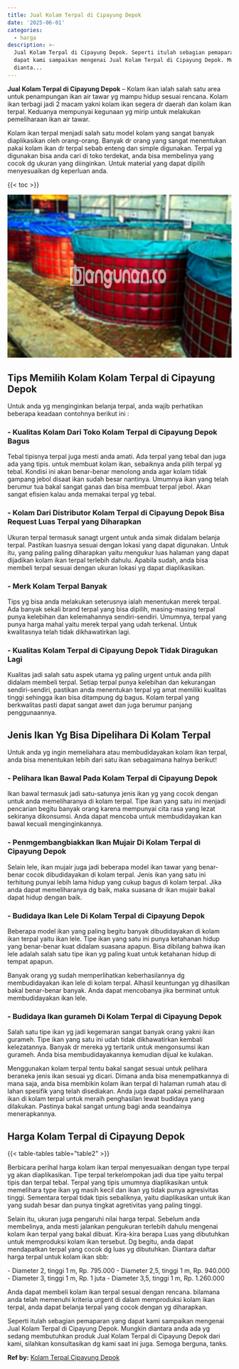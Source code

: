 ```yaml
---
title: Jual Kolam Terpal di Cipayung Depok
date: '2025-06-01'
categories:
  - harga
description: >-
  Jual Kolam Terpal di Cipayung Depok. Seperti itulah sebagian pemaparan yang
  dapat kami sampaikan mengenai Jual Kolam Terpal di Cipayung Depok. Mungkin
  dianta...
---
```


**Jual Kolam Terpal di Cipayung Depok** – Kolam ikan ialah salah satu area untuk penampungan ikan air tawar yg mampu hidup sesuai rencana. Kolam ikan terbagi jadi 2 macam yakni kolam ikan segera dr daerah dan kolam ikan terpal. Keduanya mempunyai kegunaan yg mirip untuk melakukan pemeliharaan ikan air tawar.

Kolam ikan terpal menjadi salah satu model kolam yang sangat banyak diaplikasikan oleh orang-orang. Banyak dr orang yang sangat menentukan pakai kolam ikan dr terpal sebab enteng dan simple digunakan. Terpal yg digunakan bisa anda cari di toko terdekat, anda bisa membelinya yang cocok dg ukuran yang diinginkan. Untuk material yang dapat dipilih menyesuaikan dg keperluan anda.

{{< toc >}}

![Jual Kolam Terpal di Cipayung Depok](/images/jual-kolam-terpal-07.png)

## Tips Memilih Kolam Kolam Terpal di Cipayung Depok

Untuk anda yg menginginkan belanja terpal, anda wajib perhatikan beberapa keadaan contohnya berikut ini :

### \- Kualitas Kolam Dari Toko Kolam Terpal di Cipayung Depok Bagus

Tebal tipisnya terpal juga mesti anda amati. Ada terpal yang tebal dan juga ada yang tipis. untuk membuat kolam ikan, sebaiknya anda pilih terpal yg tebal. Kondisi ini akan benar-benar menolong anda agar kolam tidak gampang jebol disaat ikan sudah besar nantinya. Umumnya ikan yang telah berumur tua bakal sangat ganas dan bisa membuat terpal jebol. Akan sangat efisien kalau anda memakai terpal yg tebal.

### \- Kolam Dari Distributor Kolam Terpal di Cipayung Depok Bisa Request Luas Terpal yang Diharapkan

Ukuran terpal termasuk sanagt urgent untuk anda simak didalam belanja terpal. Pastikan luasnya sesuai dengan lokasi yang dapat digunakan. Untuk itu, yang paling paling diharapkan yaitu mengukur luas halaman yang dapat dijadikan kolam ikan terpal terlebih dahulu. Apabila sudah, anda bisa membeli terpal sesuai dengan ukuran lokasi yg dapat diaplikasikan.

### \- Merk Kolam Terpal Banyak

Tips yg bisa anda melakukan seterusnya ialah menentukan merek terpal. Ada banyak sekali brand terpal yang bisa dipilih, masing-masing terpal punya kelebihan dan kelemahannya sendiri-sendiri. Umumnya, terpal yang punya harga mahal yaitu merek terpal yang udah terkenal. Untuk kwalitasnya telah tidak dikhawatirkan lagi.

### \- Kualitas Kolam Terpal di Cipayung Depok Tidak Diragukan Lagi

Kualitas jadi salah satu aspek utama yg paling urgent untuk anda pilih didalam membeli terpal. Setiap terpal punya kelebihan dan kekurangan sendiri-sendiri, pastikan anda menentukan terpal yg amat memiliki kualitas tinggi sehingga ikan bisa ditampung dg bagus. Kolam terpal yang berkwalitas pasti dapat sangat awet dan juga berumur panjang penggunaannya.

## Jenis Ikan Yg Bisa Dipelihara Di Kolam Terpal

Untuk anda yg ingin memeliahara atau membudidayakan kolam ikan terpal, anda bisa menentukan lebih dari satu ikan sebagaimana halnya berikut!

### \- Pelihara Ikan Bawal Pada Kolam Terpal di Cipayung Depok

Ikan bawal termasuk jadi satu-satunya jenis ikan yg yang cocok dengan untuk anda memeliharanya di kolam terpal. Tipe ikan yang satu ini menjadi pencarian begitu banyak orang karena mempunyai cita rasa yang lezat sekiranya dikonsumsi. Anda dapat mencoba untuk membudidayakan kan bawal kecuali menginginkannya.

### \- Penmgembangbiakkan Ikan Mujair Di Kolam Terpal di Cipayung Depok

Selain lele, ikan mujair juga jadi beberapa model ikan tawar yang benar-benar cocok dibudidayakan di kolam terpal. Jenis ikan yang satu ini terhitung punyai lebih lama hidup yang cukup bagus di kolam terpal. Jika anda dapat memeliharanya dg baik, maka suasana dr ikan mujair bakal dapat hidup dengan baik.

### \- Budidaya Ikan Lele Di Kolam Terpal di Cipayung Depok

Beberapa model ikan yang paling begitu banyak dibudidayakan di kolam ikan terpal yaitu ikan lele. Tipe ikan yang satu ini punya ketahanan hidup yang benar-benar kuat didalam suasana apapun. Bisa dibilang bahwa ikan lele adalah salah satu tipe ikan yg paling kuat untuk ketahanan hidup di tempat apapun.

Banyak orang yg sudah memperlihatkan keberhasilannya dg membudidayakan ikan lele di kolam terpal. Alhasil keuntungan yg dihasilkan bakal benar-benar banyak. Anda dapat mencobanya jika berminat untuk membudidayakan ikan lele.

### \- Budidaya Ikan gurameh Di Kolam Terpal di Cipayung Depok

Salah satu tipe ikan yg jadi kegemaran sangat banyak orang yakni ikan gurameh. Tipe ikan yang satu ini udah tidak dikhawatirkan kembali kelezatannya. Banyak dr mereka yg tertarik untuk mengonsumsi ikan gurameh. Anda bisa membudidayakannya kemudian dijual ke kulakan.

Menggunakan kolam terpal tentu bakal sangat sesuai untuk pelihara beraneka jenis ikan sesuai yg dicari. Dimana anda bisa menempatkannya di mana saja, anda bisa membikin kolam ikan terpal di halaman rumah atau di lahan spesifik yang telah disediakan. Anda juga dapat pakai pemeliharaan ikan di kolam terpal untuk meraih penghasilan lewat budidaya yang dilakukan. Pastinya bakal sangat untung bagi anda seandainya menerapkannya.

## Harga Kolam Terpal di Cipayung Depok

{{< table-tables table="table2" >}}

Berbicara perihal harga kolam ikan terpal menyesuaikan dengan type terpal yg akan diaplikasikan. Tipe terpal terkelompokan jadi dua tipe yaitu terpal tipis dan terpal tebal. Terpal yang tipis umumnya diaplikasikan untuk memelihara type ikan yg masih kecil dan ikan yg tidak punya agresivitas tinggi. Sementara terpal tidak tipis sebaliknya, yaitu diaplikasikan untuk ikan yang sudah besar dan punya tingkat agretivitas yang paling tinggi.

Selain itu, ukuran juga pengaruhi nilai harga terpal. Sebelum anda membelinya, anda mesti jalankan pengukuran terlebih dahulu mengenai kolam ikan terpal yang bakal dibuat. Kira-kira berapa Luas yang dibutuhkan untuk memproduksi kolam ikan tersebut. Dg begitu, anda dapat mendapatkan terpal yang cocok dg luas yg dibutuhkan. Diantara daftar harga terpal untuk kolam ikan sbb:

\- Diameter 2, tinggi 1 m, Rp. 795.000 - Diameter 2,5, tinggi 1 m, Rp. 940.000 - Diameter 3, tinggi 1 m, Rp. 1 juta - Diameter 3,5, tinggi 1 m, Rp. 1.260.000

Anda dapat membeli kolam ikan terpal sesuai dengan rencana. bilamana anda telah memenuhi kriteria urgent di dalam memproduksi kolam ikan terpal, anda dapat belanja terpal yang cocok dengan yg diharapkan.

Seperti itulah sebagian pemaparan yang dapat kami sampaikan mengenai Jual Kolam Terpal di Cipayung Depok. Mungkin diantara anda ada yg sedang membutuhkan produk Jual Kolam Terpal di Cipayung Depok dari kami, silahkan konsultasikan dg kami saat ini juga. Semoga berguna, tanks.

**Ref by:** [Kolam Terpal Cipayung Depok](https://id.wikipedia.org/wiki/Kolam)
